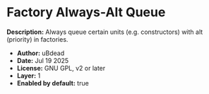 # Factory Always-Alt Queue

**Description:** Always queue certain units (e.g. constructors) with alt (priority) in factories.

- **Author:** uBdead
- **Date:** Jul 19 2025
- **License:** GNU GPL, v2 or later
- **Layer:** 1
- **Enabled by default:** true
